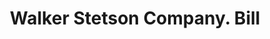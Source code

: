 ---
doi: 10.7916/D89C88KK
date_other: '1900'
date_other_textual: 1900-1909
form: printed ephemera
genre:
- Invoices
name:
- Walker Stetson Company
object_in_context_url: https://biggert.cul.columbia.edu/items/view/ave_biggert_01799
subject_hierarchical_geographic:
- Boston, Massachusetts, United States
subject_name:
- Walker Stetson Company
title: Walker Stetson Company. Bill
sort_title: Walker Stetson Company. Bill
call_number: ave_biggert_01799
coordinates:
- 42.35805555555556,-71.06361111111111
pid: ave_biggert_01799
identifiers: ave_biggert_01799
thumbnail: https://derivativo-3.library.columbia.edu/iiif/2/ldpd:490834/full/!256,256/0/native.jpg
permalink: /biggert/ave_biggert_01799/
layout: iiif-image-page
---